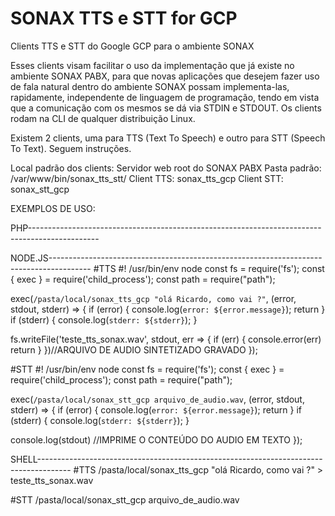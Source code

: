 # SONAX TTS e STT for GCP
Clients TTS e STT do Google GCP para o ambiente SONAX

Esses clients visam facilitar o uso da implementação que já existe no ambiente SONAX PABX,
para que novas aplicações que desejem fazer uso de fala natural dentro do ambiente SONAX
possam implementa-las, rapidamente, independente de linguagem de programação, tendo em vista que a comunicação com
os mesmos se dá via STDIN e STDOUT. Os clients rodam na CLI de qualquer distribuição Linux.

Existem 2 clients, uma para TTS (Text To Speech) e outro para STT (Speech To Text). Seguem instruções.

Local padrão dos clients: Servidor web root do SONAX PABX
Pasta padrão: /var/www/bin/sonax_tts_stt/
Client TTS: sonax_tts_gcp
Client STT: sonax_stt_gcp

EXEMPLOS DE USO:

PHP-----------------------------------------------------------------------------------------------
<?php
#TTS
$vconteudo = shell_exec('/pasta/local/sonax_tts_gcp "olá Ricardo, como vai ?"');
#O client está programado para retornar o audio sintetizado em formato WAV
file_put_contents("teste_tts_sonax.wav", $vconteudo); //GRAVA O CONTEUDO DO AUDIO SINTETIZADO
?>

<?php
#STT
#O ARQUIVO DE AUDIO TEM QUE ESTAR NO FORMATO WAV (PCM - 8 KHZ - MONO)
$vconteudo = shell_exec('/pasta/local/sonax_stt_gcp arquivo_de_audio.wav');
echo $vconteudo; #IMPRIME O CONTEÚDO DO AUDIO EM TEXTO
?>


NODE.JS----------------------------------------------------------------------------------------
#TTS
#! /usr/bin/env node
const fs = require('fs');
const { exec } = require('child_process');
const path = require("path");

exec(`/pasta/local/sonax_tts_gcp "olá Ricardo, como vai ?"`, (error, stdout, stderr) => {
    if (error) {
        console.log(`error: ${error.message}`);
        return
    }
    if (stderr) {
        console.log(`stderr: ${stderr}`);
    }

   fs.writeFile('teste_tts_sonax.wav', stdout, err => {
    if (err) {
      console.error(err)
      return
    }
   })//ARQUIVO DE AUDIO SINTETIZADO GRAVADO
});

#STT
#! /usr/bin/env node
const fs = require('fs');
const { exec } = require('child_process');
const path = require("path");

exec(`/pasta/local/sonax_stt_gcp arquivo_de_audio.wav`, (error, stdout, stderr) => {
    if (error) {
        console.log(`error: ${error.message}`);
        return
    }
    if (stderr) {
        console.log(`stderr: ${stderr}`);
    }

   console.log(stdout) //IMPRIME O CONTEÚDO DO AUDIO EM TEXTO
});


SHELL--------------------------------------------------------------------------------------
#TTS
/pasta/local/sonax_tts_gcp "olá Ricardo, como vai ?" > teste_tts_sonax.wav

#STT
/pasta/local/sonax_stt_gcp arquivo_de_audio.wav
